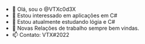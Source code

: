 - 👋 Olá, sou o @VTXc0d3X
- 👀 Estou interessado em aplicações em C#
- 🌱 Estou atualmente estudando lógia e C#
- 💞️ Novas Relações de trabalho sempre bem vindas.
- 📫 Contato: VTX#2022
